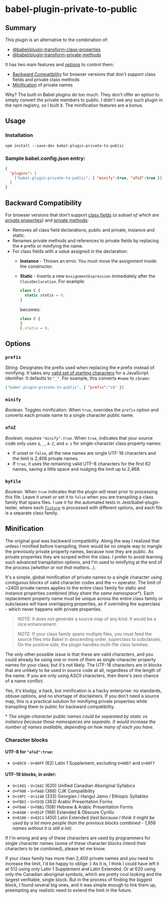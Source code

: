 # babel-plugin-private-to-public
## Summary
This plugin is an alternative to the combination of:
- [@babel/plugin-transform-class-properties](https://babeljs.io/docs/babel-plugin-transform-class-properties)
- [@babel/plugin-transform-private-methods](https://babeljs.io/docs/babel-plugin-transform-private-methods)

It has two main features and [options](#options) to control them:
- [Backward Compatibility](#backward-compatibility) for browser versions that don't support class fields and private class methods
- [Minification](#minification) of private names

Why? The built-in Babel plugins do too much. They don't offer an option to simply convert the private members to public. I didn't see any such plugin in the npm registry, so I built it. The minification features are a bonus.

## Usage
### Installation
```
npm install --save-dev babel-plugin-private-to-public
```

### Sample babel.config.json entry:
```json
{
  "plugins": [
    ["babel-plugin-private-to-public", { "minify":true, "aToZ":true }]
  ]
}
```
## Backward Compatibility
For browser versions that don't support [class fields](https://caniuse.com/?search=class%20fields) (*a subset of which are [private properties](https://developer.mozilla.org/en-US/docs/Web/JavaScript/Reference/Classes/Private_properties)*) and [private methods](https://caniuse.com/mdn-javascript_classes_private_class_methods):
- Removes all class field declarations, public and private, instance and static.
- Renames private methods and references to private fields by replacing the `#` prefix or minifying the name.
- For class fields with a value assigned in the declaration:
  - **Instance** - Throws an error. You must move the assignment inside the constructor.
  - **Static** - Inserts a new `AssignmentExpression` immediately after the `ClassDeclaration`. For example:

    ```js
    class C {
      static statix = 0;
    }
    ```
    becomes:
    ```js
    class C {
    }
    C.statix = 0;
    ```

## Options
### `prefix`
*String.* Designates the prefix used when replacing the `#` prefix instead of minifying. It takes any [valid set of starting characters](https://developer.mozilla.org/en-US/docs/Web/JavaScript/Reference/Lexical_grammar#identifiers) for a JavaScript identifier. It defaults to `"_"`.  For example, this converts `#name` to `z$name`:
```json
["babel-plugin-private-to-public", { "prefix":"z$" }]
```

### `minify`
*Boolean.* Toggles minification. When `true`, overrides the `prefix` option and converts each private name to a single character public name.

### `aToZ`
*Boolean, requires `"minify":true`.* When `true`, indicates that your source code only uses `$`, `_`, `A-Z`, and `a-z` for single-character class property names:
- If unset or `false`, all the new names are single UTF-16 characters and the limit is 2,406 private names.
- If `true`, it uses the remaining valid UTF-8 characters for the first 62 names, saving a little space and nudging the limit up to 2,468.

### `byFile`
*Boolean.* When `true` indicates that the plugin will reset prior to processing this file. Leave it unset or set it to `false` when you are transpiling a class family that spans files.  I use it for the automated tests in Jest/babel-plugin-tester, where each [`fixture`](https://github.com/babel-utils/babel-plugin-tester?tab=readme-ov-file#fixtures) is processed with different options, and each file is a separate class family.

## Minification
The original goal was backward compatibility. Along the way I realized that unless I minified before transpiling, there would be no simple way to mangle the previously private property names, because now they are public. As private properties they are scoped within the class. I prefer to avoid learning such advanced transpilation options, and I'm used to minifying at the end of the process (*whether or not that matters...*).

It's a simple, global minification of private names to a single character using contiguous blocks of valid character codes and the `++` operator. The limit of ~2400 private names applies to the entire class family for static and instance properties combined (*they share the same namespace*\*). Each replacement property name must be unique across the entire class family or subclasses will have overlapping properties, as if overriding the superclass - which never happens with private properties.

> *NOTE:* It does not generate a source map of any kind. It would be a nice enhancement.

> *NOTE:* If your class family spans multiple files, you must feed the source files into Babel in descending order, superclass to subclasses. On the positive side, the plugin handles multi-file class families.

The only other possible issue is that these are valid characters, and you could already be using one or more of them as single-character property names for your class; but it's not likely. The UTF-16 characters are in blocks that are unlikely to be used in source code at all, regardless of the length of the name. If you are only using ASCII characters, then there's zero chance of a name conflict.

Yes, it's kludgy, a hack, but minification is a hacky enterprise: no standards, obtuse options, and no shortage of disclaimers. If you don't need a source map, this is a practical solution for minifiying private properties while transpiling them to public for backward compatibility.

\* *The single-character public names could be separated by static vs instance because those namespaces are separate. It would increase the number of names available, depending on how many of each you have.*

### Character blocks
#### UTF-8 for `"aToZ":true`:
- `U+00C0` - `U+00FF` (62) Latin 1 Supplement, excluding `U+00D7` and `U+00F7`

#### UTF-16 blocks, in order:
- `U+1401` - `U+166C` (620) Unified Canadian Aboriginal Syllabics
- `U+F900` - `U+FA6D` (366) CJK Compatibility
- `U+10FC` - `U+1248` (333) Georgian / Hangul Jamo / Ethiopic Syllables
- `U+FBD3` - `U+FD3D` (363) Arabic Presentation Forms
- `U+FB46` - `U+FBB1` (108) Hebrew & Arabic Presentation Forms
- `U+048A` - `U+052F` (166) Extended & Obscure Cyrillic
- `U+0100` - `U+02C1` (450) Latin Extended (*last because I think it might be used by a lot more people than the previous blocks combined - 1,956 names without it is still a lot*)

If I'm wrong and any of these characters are used by programmers for single character names (some of these character blocks intend their characters to be combined), please let me know.

If your class family has more than 2,400 private names and you need to increase the limit, I'd be happy to oblige :) As it is, I think I could have left it at 512 using only Latin 1 Supplement and Latin Extended. Or at 620 using only the Canadian aboriginal symbols, which are pretty cool looking and the largest verifiable, single block. But in the process of finding the biggest block, I found several big ones, and it was simple enough to link them up, preempting any realistic need to extend the limit in the future.